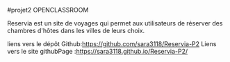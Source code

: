 #projet2 OPENCLASSROOM

Reservia est un site de voyages qui permet aux utilisateurs de réserver des chambres d'hôtes dans les villes de leurs choix.

liens vers le dépôt Github:https://github.com/sara3118/Reservia-P2
Liens vers le site githubPage :https://sara3118.github.io/Reservia-P2/

